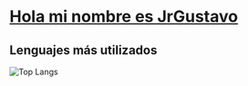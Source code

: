 # [Hola mi nombre es JrGustavo](https://www.linkedin.com/in/gustavoadolfoalvarado)

## Lenguajes más utilizados

![Top Langs](https://github-readme-stats.vercel.app/api/top-langs/?JrGustavo=JrGustavo&layout=compact&hide=css,html&langs_count=10)


